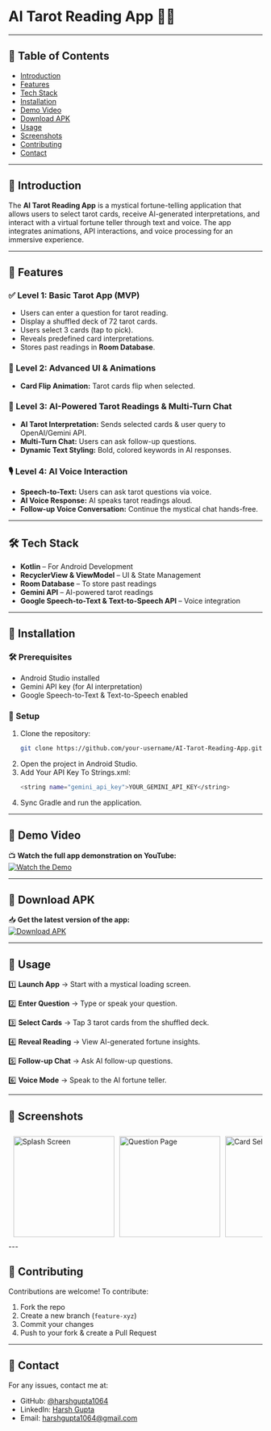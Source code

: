 # AI Tarot Reading App 🎴🔮
---
## 📖 Table of Contents
- [Introduction](#-introduction)
- [Features](#-features)
- [Tech Stack](#-tech-stack)
- [Installation](#-installation)
- [Demo Video](#-demo-video)
- [Download APK](#-download-apk)
- [Usage](#-usage)
- [Screenshots](#-screenshots)
- [Contributing](#-contributing)
- [Contact](#-contact)
---
## 📜 Introduction
The **AI Tarot Reading App** is a mystical fortune-telling application that allows users to select tarot cards, receive AI-generated interpretations, and interact with a virtual fortune teller through text and voice. The app integrates animations, API interactions, and voice processing for an immersive experience.

---

## 🎯 Features

### ✅ Level 1: Basic Tarot App (MVP)
- Users can enter a question for tarot reading.
- Display a shuffled deck of 72 tarot cards.
- Users select 3 cards (tap to pick).
- Reveals predefined card interpretations.
- Stores past readings in **Room Database**.

### 🎨 Level 2: Advanced UI & Animations
- **Card Flip Animation:** Tarot cards flip when selected.

### 🤖 Level 3: AI-Powered Tarot Readings & Multi-Turn Chat
- **AI Tarot Interpretation:** Sends selected cards & user query to OpenAI/Gemini API.
- **Multi-Turn Chat:** Users can ask follow-up questions.
- **Dynamic Text Styling:** Bold, colored keywords in AI responses.

### 🎙 Level 4: AI Voice Interaction
- **Speech-to-Text:** Users can ask tarot questions via voice.
- **AI Voice Response:** AI speaks tarot readings aloud.
- **Follow-up Voice Conversation:** Continue the mystical chat hands-free.

---

## 🛠 Tech Stack
- **Kotlin** – For Android Development  
- **RecyclerView & ViewModel** – UI & State Management  
- **Room Database** – To store past readings  
- **Gemini API** – AI-powered tarot readings  
- **Google Speech-to-Text & Text-to-Speech API** – Voice integration  
---

## 🚀 Installation

### 🛠 Prerequisites
- Android Studio installed
- Gemini API key (for AI interpretation)
- Google Speech-to-Text & Text-to-Speech enabled

### 🔧 Setup
1. Clone the repository:
   ```sh
   git clone https://github.com/your-username/AI-Tarot-Reading-App.git
2. Open the project in Android Studio.
3. Add Your API Key To Strings.xml:
   ```sh
   <string name="gemini_api_key">YOUR_GEMINI_API_KEY</string>
4. Sync Gradle and run the application.

---
## 🎥 Demo Video  
📺 **Watch the full app demonstration on YouTube:**  
[![Watch the Demo](https://img.shields.io/badge/▶%20Watch%20Demo%20on-YouTube-FF0000?style=for-the-badge&logo=youtube&logoColor=white)](YOUR_YOUTUBE_VIDEO_LINK)

---

## 📲 Download APK  
📥 **Get the latest version of the app:**  
[![Download APK](https://img.shields.io/badge/⬇%20Download%20Latest-APK-3DDC84?style=for-the-badge&logo=android&logoColor=white)](https://github.com/harshgupta1064/AI-Tarot-App/releases/download/v1.0.0/Oracle.s.Path.apk)

---
## 📲 Usage  

1️⃣ **Launch App** → Start with a mystical loading screen.  

2️⃣ **Enter Question** → Type or speak your question.  

3️⃣ **Select Cards** → Tap 3 tarot cards from the shuffled deck.  

4️⃣ **Reveal Reading** → View AI-generated fortune insights.  

5️⃣ **Follow-up Chat** → Ask AI follow-up questions.  

6️⃣ **Voice Mode** → Speak to the AI fortune teller. 

---
## 📸 Screenshots  

<div style="display: flex; overflow-x: auto; white-space: nowrap; gap: 10px; padding: 10px;">
  <img src="Screenshots/Splash%20Screen.png" alt="Splash Screen" width="200">
  <img src="Screenshots/Question%20Page.png" alt="Question Page" width="200">
  <img src="Screenshots/Card%20Selection.png" alt="Card Selection" width="200">
  <img src="Screenshots/Card%20Reveal.png" alt="Card Reveal" width="200">
  <img src="Screenshots/AI%20Chat.png" alt="AI Chat" width="200">
  <img src="Screenshots/AI%20Voice%20Chat.png" alt="AI Voice Chat" width="200">
</div>
--- 

## 🤝 Contributing
Contributions are welcome! To contribute:
1. Fork the repo  
2. Create a new branch (`feature-xyz`)  
3. Commit your changes  
4. Push to your fork & create a Pull Request

---
## 📩 Contact  
For any issues, contact me at:  
- GitHub: [@harshgupta1064](https://github.com/harshgupta1064)  
- LinkedIn: [Harsh Gupta](https://www.linkedin.com/in/harshgupta1064/)  
- Email: [harshgupta1064@gmail.com](mailto:harshgupta1064@gmail.com)  


